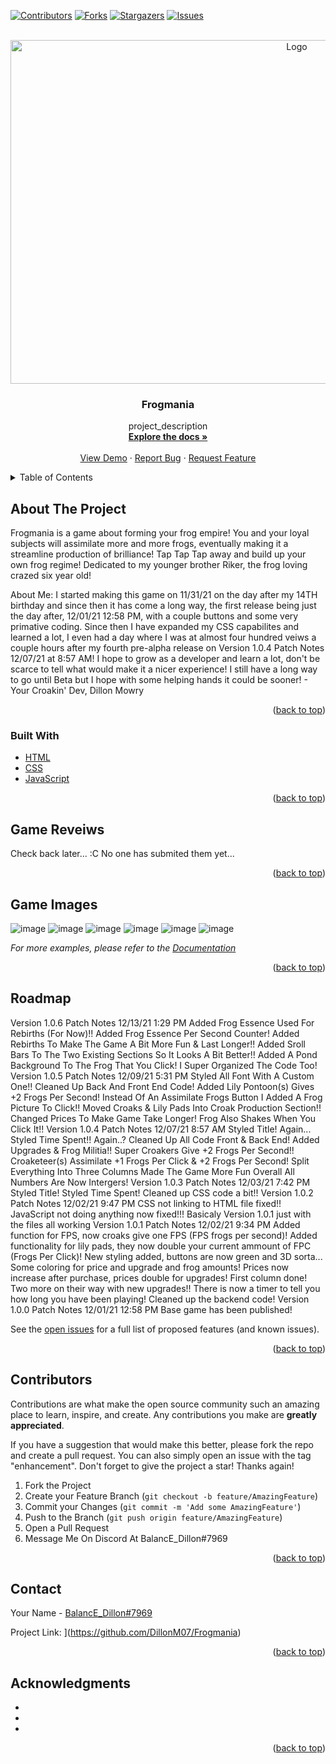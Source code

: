<div id="top"></div>
<!--
*** Thanks for checking out the Best-README-Template. If you have a suggestion
*** that would make this better, please fork the repo and create a pull request
*** or simply open an issue with the tag "enhancement".
*** Don't forget to give the project a star!
*** Thanks again! Now go create something AMAZING! :D
-->



<!-- PROJECT SHIELDS -->
<!--
*** I'm using markdown "reference style" links for readability.
*** Reference links are enclosed in brackets [ ] instead of parentheses ( ).
*** See the bottom of this document for the declaration of the reference variables
*** for contributors-url, forks-url, etc. This is an optional, concise syntax you may use.
*** https://www.markdownguide.org/basic-syntax/#reference-style-links
-->
[![Contributors][contributors-shield]][contributors-url]
[![Forks][forks-shield]][forks-url]
[![Stargazers][stars-shield]][stars-url]
[![Issues][issues-shield]][issues-url]



<!-- PROJECT LOGO -->
<br/>
<div align="center">
  <a href="https://github.com/DillonM07/Frogmania">
    <img src="https://images-ext-2.discordapp.net/external/Z7Om6fkTCVpn0VXk_q7oM0vnoHdX2VqhVnpb2_wgtc8/https/repository-images.githubusercontent.com/433945027/72500eb0-c0c6-4494-a7bf-78e74b32e149?width=500&height=250" alt="Logo" width="900" height="550">
  </a>

<h3 align="center">Frogmania</h3>

  <p align="center">
    project_description
    <br />
    <a href="https://github.com/DillonM07/Frogmania"><strong>Explore the docs »</strong></a>
    <br />
    <br />
    <a href="https://dillonm07.github.io/Frogmania/">View Demo</a>
    ·
    <a href="https://github.com/DillonM07/Frogmania/issues">Report Bug</a>
    ·
    <a href="https://github.com/DillonM07/Frogmania/issues">Request Feature</a>
  </p>
</div>



<!-- TABLE OF CONTENTS -->
<details>
  <summary>Table of Contents</summary>
  <ol>
    <li>
      <a href="#about-the-project">About The Project</a>
      <ul>
        <li><a href="#built-with">Built With</a></li>
      </ul>
    </li>
    <li>
      <ul>
        <li><a href="#installation">Game Reveiws</a></li>
      </ul>
    </li>
    <li><a href="#usage">Contributors</a></li>
    <li><a href="#roadmap">Roadmap</a></li>
    <li><a href="#contributing">How To Contribute</a></li>
    <li><a href="#contact">Discord Server & ID</a></li>
    <li><a href="#acknowledgments">Acknowledgments</a></li>
  </ol>
</details>



<!-- ABOUT THE PROJECT -->
## About The Project



Frogmania is a game about forming your frog empire! You and your loyal subjects will assimilate more and more frogs, eventually making it a streamline production of brilliance! Tap Tap Tap away and build up your own frog regime! Dedicated to my younger brother Riker, the frog loving crazed six year old!

About Me:
I started making this game on 11/31/21 on the day after my 14TH birthday and since then it has come a long way, the first release being just the day after, 12/01/21 12:58 PM, with a couple buttons and some very primative coding. Since then I have expanded my CSS capabilites and learned a lot, I even had a day where I was at almost four hundred veiws a couple hours after my fourth pre-alpha release on Version 1.0.4 Patch Notes 12/07/21 at 8:57 AM! I hope to grow as a developer and learn a lot, don't be scarce to tell what would make it a nicer experience! I still have a long way to go until Beta but I hope with some helping hands it could be sooner! - Your Croakin' Dev, Dillon Mowry


<p align="right">(<a href="#top">back to top</a>)</p>



### Built With

* [HTML](https://developer.mozilla.org/en-US/docs/Web/HTML)
* [CSS](https://developer.mozilla.org/en-US/docs/Web/CSS)
* [JavaScript](https://www.javascript.com/)

<p align="right">(<a href="#top">back to top</a>)</p>



<!-- GETTING STARTED -->
## Game Reveiws

Check back later... :C No one has submited them yet... 



<p align="right">(<a href="#top">back to top</a>)</p>



<!-- USAGE EXAMPLES -->
## Game Images
![image](https://user-images.githubusercontent.com/94626062/148658413-09204541-020d-4721-9694-ab0cf406ea21.png)
![image](https://user-images.githubusercontent.com/94626062/148658512-355c0ac5-f41b-40c5-b334-d2b455eba544.png)
![image](https://user-images.githubusercontent.com/94626062/148658544-53dac66e-b9b3-41ac-8050-3400a890743e.png)
![image](https://user-images.githubusercontent.com/94626062/148658427-3249ecee-bc83-4cd5-a3ec-9a52f2baf3bc.png)
![image](https://user-images.githubusercontent.com/94626062/148658433-de229fc3-526b-4fa2-a27a-656356cf98d7.png)
![image](https://user-images.githubusercontent.com/94626062/148658443-15bda858-0339-4f95-908e-3ed48e6e9b10.png)

_For more examples, please refer to the [Documentation](https://example.com)_

<p align="right">(<a href="#top">back to top</a>)</p>



<!-- ROADMAP -->
## Roadmap

Version 1.0.6 Patch Notes 12/13/21 1:29 PM
Added Frog Essence Used For Rebirths (For Now)!!
Added Frog Essence Per Second Counter!
Added Rebirths To Make The Game A Bit More Fun & Last Longer!!
Added Sroll Bars To The Two Existing Sections So It Looks A Bit Better!!
Added A Pond Background To The Frog That You Click!
I Super Organized The Code Too!
Version 1.0.5 Patch Notes 12/09/21 5:31 PM
Styled All Font With A Custom One!!
Cleaned Up Back And Front End Code!
Added Lily Pontoon(s) Gives +2 Frogs Per Second!
Instead Of An Assimilate Frogs Button I Added A Frog Picture To Click!!
Moved Croaks & Lily Pads Into Croak Production Section!!
Changed Prices To Make Game Take Longer!
Frog Also Shakes When You Click It!!
Version 1.0.4 Patch Notes 12/07/21 8:57 AM
Styled Title! Again...
Styled Time Spent!! Again..?
Cleaned Up All Code Front & Back End!
Added Upgrades & Frog Militia!!
Super Croakers Give +2 Frogs Per Second!!
Croaketeer(s) Assimilate +1 Frogs Per Click & +2 Frogs Per Second!
Split Everything Into Three Columns
Made The Game More Fun Overall
All Numbers Are Now Intergers!
Version 1.0.3 Patch Notes 12/03/21 7:42 PM
Styled Title!
Styled Time Spent!
Cleaned up CSS code a bit!!
Version 1.0.2 Patch Notes 12/02/21 9:47 PM
CSS not linking to HTML file fixed!!
JavaScript not doing anything now fixed!!!
Basicaly Version 1.0.1 just with the files all working
Version 1.0.1 Patch Notes 12/02/21 9:34 PM
Added function for FPS, now croaks give one FPS (FPS frogs per second)!
Added functionality for lily pads, they now double your current ammount of FPC (Frogs Per Click)!
New styling added, buttons are now green and 3D sorta... Some coloring for price and upgrade and frog amounts!
Prices now increase after purchase, prices double for upgrades!
First column done! Two more on their way with new upgrades!!
There is now a timer to tell you how long you have been playing!
Cleaned up the backend code!
Version 1.0.0 Patch Notes 12/01/21 12:58 PM
Base game has been published!

See the [open issues](https://github.com/DillonM07/Frogmania/issues) for a full list of proposed features (and known issues).

<p align="right">(<a href="#top">back to top</a>)</p>



<!-- CONTRIBUTING -->
## Contributors

Contributions are what make the open source community such an amazing place to learn, inspire, and create. Any contributions you make are **greatly appreciated**.

If you have a suggestion that would make this better, please fork the repo and create a pull request. You can also simply open an issue with the tag "enhancement".
Don't forget to give the project a star! Thanks again!

1. Fork the Project
2. Create your Feature Branch (`git checkout -b feature/AmazingFeature`)
3. Commit your Changes (`git commit -m 'Add some AmazingFeature'`)
4. Push to the Branch (`git push origin feature/AmazingFeature`)
5. Open a Pull Request
6. Message Me On Discord At BalancE_Dillon#7969

<p align="right">(<a href="#top">back to top</a>)</p>




<!-- CONTACT -->
## Contact

Your Name - [BalancE_Dillon#7969](https://discord.com/)

Project Link: ](https://github.com/DillonM07/Frogmania)

<p align="right">(<a href="#top">back to top</a>)</p>



<!-- ACKNOWLEDGMENTS -->
## Acknowledgments

* []()
* []()
* []()

<p align="right">(<a href="#top">back to top</a>)</p>



<!-- MARKDOWN LINKS & IMAGES -->
<!-- https://www.markdownguide.org/basic-syntax/#reference-style-links -->
[contributors-shield]: https://img.shields.io/github/contributors/DillonM07/Frogmania.svg?style=for-the-badge
[contributors-url]: https://github.com/DillonM07/Frogmania/graphs/contributors
[forks-shield]: https://img.shields.io/github/forks/DillonM07/Frogmania.svg?style=for-the-badge
[forks-url]: https://github.com/DillonM07/Frogmania/network/members
[stars-shield]: https://img.shields.io/github/stars/DillonM07/Frogmania.svg?style=for-the-badge
[stars-url]: https://github.com/DillonM07/Frogmania/stargazers
[issues-shield]: https://img.shields.io/github/issues/DillonM07/Frogmania.svg?style=for-the-badge
[issues-url]: https://github.com/DillonM07/Frogmania/issues
[license-shield]: https://img.shields.io/github/license/DillonM07/Frogmania.svg?style=for-the-badge
[product-screenshot]: https://images-ext-2.discordapp.net/external/Z7Om6fkTCVpn0VXk_q7oM0vnoHdX2VqhVnpb2_wgtc8/https/repository-images.githubusercontent.com/433945027/72500eb0-c0c6-4494-a7bf-78e74b32e149?width=500&height=250
